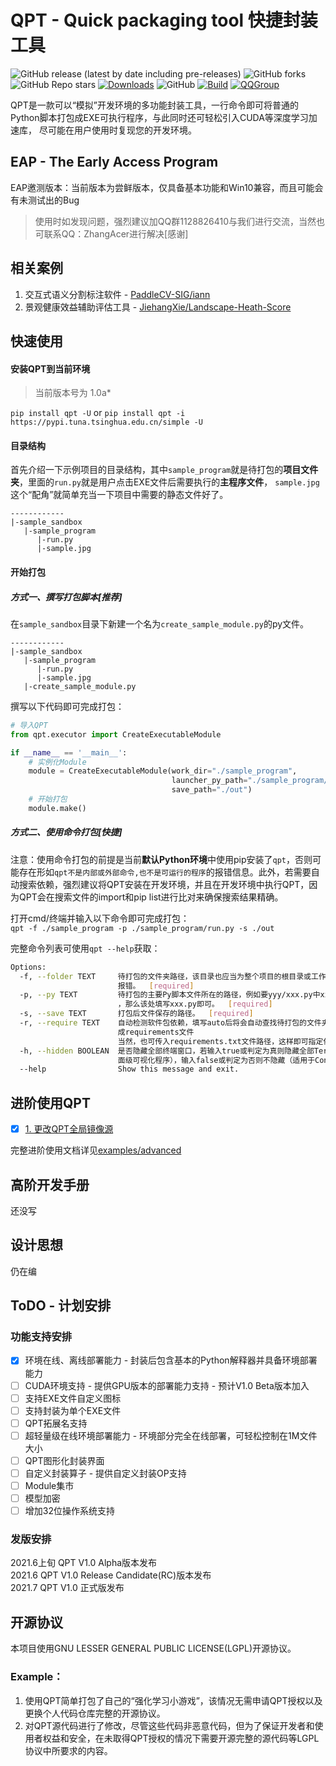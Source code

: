 # QPT - Quick packaging tool 快捷封装工具
![GitHub release (latest by date including pre-releases)](https://img.shields.io/github/v/release/GT-ZhangAcer/QPT?include_prereleases)
![GitHub forks](https://img.shields.io/github/forks/GT-ZhangAcer/QPT)
![GitHub Repo stars](https://img.shields.io/github/stars/GT-ZhangAcer/QPT)
[![Downloads](https://static.pepy.tech/personalized-badge/qpt?period=total&units=international_system&left_color=grey&right_color=orange&left_text=Pypi%20User)](https://pepy.tech/project/qpt)
![GitHub](https://img.shields.io/github/license/GT-ZhangAcer/QPT)
[![Build](https://github.com/GT-ZhangAcer/QPT/actions/workflows/python-publish.yml/badge.svg)](https://github.com/GT-ZhangAcer/QPT/actions/workflows/python-publish.yml)
[![QQGroup](https://img.shields.io/badge/QQ_Group-1128826410-52B6EF?style=social&logo=tencent-qq&logoColor=000&logoWidth=20)](https://jq.qq.com/?_wv=1027&k=49HB5ymm)

QPT是一款可以“模拟”开发环境的多功能封装工具，一行命令即可将普通的Python脚本打包成EXE可执行程序，与此同时还可轻松引入CUDA等深度学习加速库，
尽可能在用户使用时复现您的开发环境。  

## EAP - The Early Access Program
EAP邀测版本：当前版本为尝鲜版本，仅具备基本功能和Win10兼容，而且可能会有未测试出的Bug  
> 使用时如发现问题，强烈建议加QQ群1128826410与我们进行交流，当然也可联系QQ：ZhangAcer进行解决[感谢] 

## 相关案例
1. 交互式语义分割标注软件 - [PaddleCV-SIG/iann](https://github.com/PaddleCV-SIG/iann)
2. 景观健康效益辅助评估工具 - [JiehangXie/Landscape-Heath-Score](https://github.com/JiehangXie/Landscape-Heath-Score)

## 快速使用
#### 安装QPT到当前环境
> 当前版本号为 1.0a*

`pip install qpt -U` or `pip install qpt -i https://pypi.tuna.tsinghua.edu.cn/simple -U`

#### 目录结构
首先介绍一下示例项目的目录结构，其中`sample_program`就是待打包的**项目文件夹**，里面的`run.py`就是用户点击EXE文件后需要执行的**主程序文件**，
`sample.jpg`这个“配角”就简单充当一下项目中需要的静态文件好了。  

```
------------
|-sample_sandbox
   |-sample_program
      |-run.py
      |-sample.jpg
```

#### 开始打包

##### 方式一、撰写打包脚本[推荐]
在`sample_sandbox`目录下新建一个名为`create_sample_module.py`的py文件。
```
------------
|-sample_sandbox
   |-sample_program
      |-run.py
      |-sample.jpg
   |-create_sample_module.py
```
撰写以下代码即可完成打包：  
```python
# 导入QPT
from qpt.executor import CreateExecutableModule

if __name__ == '__main__':
    # 实例化Module
    module = CreateExecutableModule(work_dir="./sample_program",                # [项目文件夹]待打包的目录，并且该目录下需要有↓下方提到的py文件
                                    launcher_py_path="./sample_program/run.py", # [主程序文件]用户启动EXE文件后，QPT要执行的py文件
                                    save_path="./out")                          # [输出目录]打包后相关文件的输出目录
    # 开始打包
    module.make()
```
##### 方式二、使用命令打包[快捷]
注意：使用命令打包的前提是当前**默认Python环境**中使用pip安装了`qpt`，否则可能存在形如`qpt不是内部或外部命令,也不是可运行的程序`的报错信息。此外，若需要自动搜索依赖，强烈建议将QPT安装在开发环境，并且在开发环境中执行QPT，因为QPT会在搜索文件的import和pip list进行比对来确保搜索结果精确。  

打开cmd/终端并输入以下命令即可完成打包：  
`qpt -f ./sample_program -p ./sample_program/run.py -s ./out`  

完整命令列表可使用`qpt --help`获取：
```bash
Options:
  -f, --folder TEXT     待打包的文件夹路径，该目录也应当为整个项目的根目录或工作目录，否则可能会导致出现找不到模块等Python基础
                        报错。  [required]
  -p, --py TEXT         待打包的主要Py脚本文件所在的路径，例如要yyy/xxx.py中xxx.py是需要打包的主要Python文件
                        ，那么该处填写xxx.py即可。  [required]
  -s, --save TEXT       打包后文件保存的路径。  [required]
  -r, --require TEXT    自动检测软件包依赖，填写auto后将会自动查找待打包的文件夹路径中所有py文件的import使用情况，最终生
                        成requirements文件
                        当然，也可传入requirements.txt文件路径，这样即可指定依赖列表进行安装。
  -h, --hidden BOOLEAN  是否隐藏全部终端窗口，若输入true或判定为真则隐藏全部Terminal窗口（适用于使用了PyQT、TK等桌
                        面级可视化程序），输入false或判定为否则不隐藏（适用于Console & 终端程序）。
  --help                Show this message and exit.
```

## 进阶使用QPT
- [x] [1. 更改QPT全局镜像源](examples/advanced/更换镜像源.md)

完整进阶使用文档详见[examples/advanced](examples/advanced)
## 高阶开发手册
还没写
## 设计思想  
仍在编

## ToDO - 计划安排

### 功能支持安排
- [x] 环境在线、离线部署能力 - 封装后包含基本的Python解释器并具备环境部署能力
- [ ] CUDA环境支持 - 提供GPU版本的部署能力支持 - 预计V1.0 Beta版本加入
- [ ] 支持EXE文件自定义图标
- [ ] 支持封装为单个EXE文件
- [ ] QPT拓展名支持
- [ ] 超轻量级在线环境部署能力 - 环境部分完全在线部署，可轻松控制在1M文件大小
- [ ] QPT图形化封装界面
- [ ] 自定义封装算子 - 提供自定义封装OP支持
- [ ] Module集市
- [ ] 模型加密
- [ ] 增加32位操作系统支持

### 发版安排
2021.6上旬    QPT V1.0 Alpha版本发布  
2021.6       QPT V1.0 Release Candidate(RC)版本发布  
2021.7       QPT V1.0 正式版发布  

## 开源协议
本项目使用GNU LESSER GENERAL PUBLIC LICENSE(LGPL)开源协议。  
### Example：
1. 使用QPT简单打包了自己的“强化学习小游戏”，该情况无需申请QPT授权以及更换个人代码仓库完整的开源协议。   
2. 对QPT源代码进行了修改，尽管这些代码非恶意代码，但为了保证开发者和使用者权益和安全，在未取得QPT授权的情况下需要开源完整的源代码等LGPL协议中所要求的内容。

